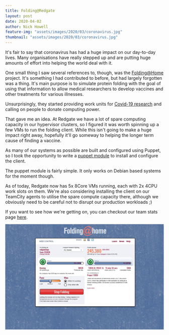 ```yaml
---
title: Folding@Redgate
layout: post
date: 2020-04-02
author: Nick Howell
feature-img: "assets/images/2020/03/coronavirus.jpg"
thumbnail: "assets/images/2020/03/coronavirus.jpg"
---
```


It's fair to say that coronavirus has had a huge impact on our day-to-day lives. Many organisations have really stepped up and are putting huge amounts of effort into helping the world deal with it. 

One small thing I saw several references to, though, was the [Folding@Home](https://foldingathome.org/) project. It's something I had contributed to before, but had largely forgotten was a thing. It's main purpose is to simulate protein folding with the goal of using that information to allow medical researchers to develop vaccines and other treatments for various illnesses. 

Unsurprisingly, they started providing work units for [Covid-19 research](https://foldingathome.org/covid19/) and calling on people to donate computing power. 

That gave me an idea. At Redgate we have a lot of spare computing capacity in our hypervisor clusters, so I figured it was worth spinning up a few VMs to run the folding client. While this isn't going to make a huge impact right away, hopefully it'll go someway to helping the longer term cause of finding a vaccine.

As many of our systems as possible are built and configured using Puppet, so I took the opportunity to write a [puppet module](https://github.com/njhowell/puppet-foldingathome) to install and configure the client.

The puppet module is fairly simple. It only works on Debian based systems for the moment though. 

As of today, Redgate now has 5x 8Core VMs running, each with 2x 4CPU work slots on them. We're also considering installing the client on our TeamCity agents to utilise the spare compute capacity there, although we obviously need to be careful not to disrupt our production workloads ;)

If you want to see how we're getting on, you can checkout our team stats page [here](https://stats.foldingathome.org/team/253928).

![](/assets/images/2020/03/fah_stats.jpg)

